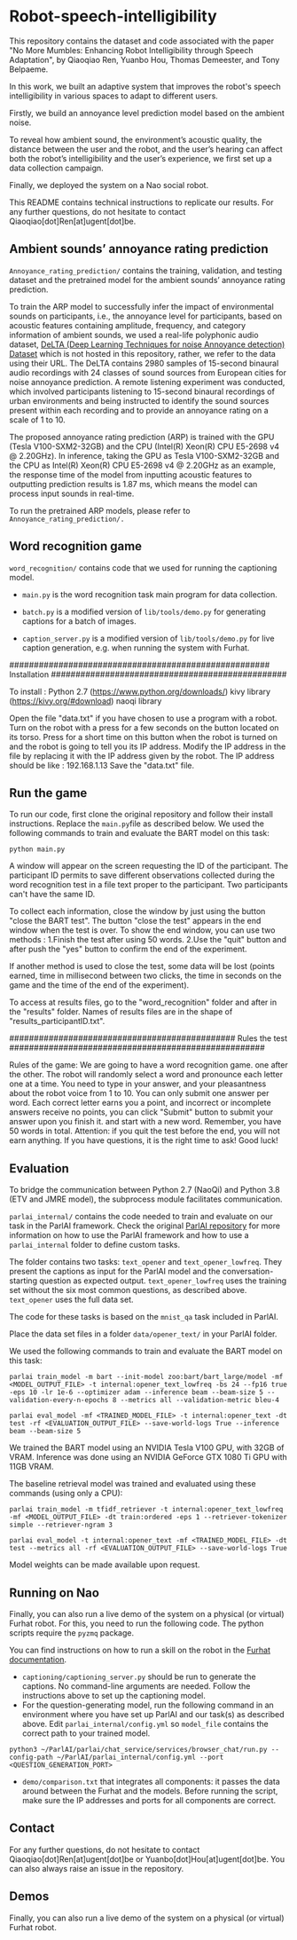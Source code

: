 # Robot-speech-intelligibility

This repository contains the dataset and code associated with the paper "No More Mumbles: Enhancing Robot Intelligibility through Speech Adaptation", by Qiaoqiao Ren, Yuanbo Hou, Thomas Demeester, and Tony Belpaeme.

In this work, we built an adaptive system that improves the robot's speech intelligibility in various spaces to adapt to different users.

Firstly, we build an annoyance level prediction model based on the ambient noise.

To reveal how ambient sound, the environment’s acoustic quality, the distance between the user and the robot, and the user’s hearing can affect both the robot’s intelligibility and the user’s experience, we first set up a data collection campaign.

Finally, we deployed the system on a Nao social robot.

This README contains technical instructions to replicate our results. For any further questions, do not hesitate to contact Qiaoqiao[dot]Ren[at]ugent[dot]be.


## Ambient sounds’ annoyance rating prediction

`Annoyance_rating_prediction/` contains the training, validation, and testing dataset and the pretrained model for the ambient sounds’ annoyance rating prediction.

To train the ARP model to successfully infer the impact of environmental sounds on participants, i.e., the annoyance level for participants, based on acoustic features containing amplitude, frequency, and category information of ambient sounds, we used a real-life polyphonic audio dataset, [DeLTA (Deep Learning Techniques for noise Annoyance detection) Dataset](https://zenodo.org/records/7158057) which is not hosted in this repository, rather, we refer to the data using their URL. The DeLTA contains 2980 samples of 15-second binaural audio recordings with 24 classes of sound sources from European cities for noise annoyance prediction. A remote listening experiment was conducted, which involved participants listening to 15-second binaural recordings of urban environments and being instructed to identify the sound sources present within each recording and to provide an annoyance rating on a scale of 1 to 10. 

The proposed annoyance rating prediction (ARP) is trained with the GPU (Tesla V100-SXM2-32GB) and the CPU (Intel(R) Xeon(R) CPU E5-2698 v4 @ 2.20GHz). In inference, taking the GPU as Tesla V100-SXM2-32GB and the CPU as Intel(R) Xeon(R) CPU E5-2698 v4 @ 2.20GHz as an example, the response time of the model from inputting acoustic features to outputting prediction results is 1.87 ms, which means the model can process input sounds in real-time.

To run the pretrained ARP models, please refer to `Annoyance_rating_prediction/.`

## Word recognition game

`word_recognition/` contains code that we used for running the captioning model.

- `main.py` is the word recognition task main program for data collection.
- `batch.py` is a modified version of `lib/tools/demo.py` for generating captions for a batch of images.

- `caption_server.py` is a modified version of `lib/tools/demo.py` for live caption generation, e.g. when running the system with Furhat.

##################################################### Installation ################################################

To install : Python 2.7 (https://www.python.org/downloads/)
	     kivy library (https://kivy.org/#download)
	     naoqi library


Open the file "data.txt" if you have chosen to use a program with a robot.
Turn on the robot with a press for a few seconds on the button located on its torso.
Press for a short time on this button when the robot is turned on and the robot is going to tell you its IP address.
Modify the IP address in the file by replacing it with the IP address given by the robot.
The IP address should be like : 192.168.1.13
Save the "data.txt" file.

## Run the game
To run our code, first clone the original repository and follow their install instructions. Replace the `main.py`file as described below.
We used the following commands to train and evaluate the BART model on this task:

```
python main.py
```

A window will appear on the screen requesting the ID of the participant.
The participant ID permits to save different observations collected during the word recognition test in a file text proper to 
the participant.
Two participants can't have the same ID.

To collect each information, close the window by just using the button "close the BART test".
The button "close the test" appears in the end window when the test is over.
To show the end window, you can use two methods :
	1.Finish the test after using 50 words.
	2.Use the "quit" button and after push the "yes" button to confirm the end of the experiment.

If another  method is used to close the test, some data will be lost (points earned, time in millisecond between
two clicks, the time in seconds on the game and the time of the end of the experiment).

To access at results files, go to the "word_recognition" folder and after in the "results" folder.
Names of results files are in the shape of "results_participantID.txt".

############################################## Rules the test ####################################################

Rules of the game:
We are going to have a word recognition game. one after the other. The robot will randomly select a word and pronounce each letter one at a time.
You need to type in your answer, and your pleasantness about the robot voice from 1 to 10. You can only submit one answer per word.
Each correct letter earns you a point, and incorrect or incomplete answers receive no points, you can click "Submit" button to submit your answer upon you finish it.
and start with a new word. Remember, you have 50 words in total.
Attention: if you quit the test before the end, you will not earn anything. If you have questions, it is the right time to ask! Good luck! 


## Evaluation

To bridge the communication between Python 2.7 (NaoQi) and Python 3.8 (ETV and JMRE model), the subprocess module facilitates communication. 

`parlai_internal/` contains the code needed to train and evaluate on our task in the ParlAI framework. Check the original [ParlAI repository](https://github.com/facebookresearch/ParlAI) for more information on how to use the ParlAI framework and how to use a `parlai_internal` folder to define custom tasks.

The folder contains two tasks: `text_opener` and `text_opener_lowfreq`. They present the captions as input for the ParlAI model and the conversation-starting question as expected output. `text_opener_lowfreq` uses the training set without the six most common questions, as described above. `text_opener` uses the full data set.

The code for these tasks is based on the `mnist_qa` task included in ParlAI.

Place the data set files in a folder `data/opener_text/` in your ParlAI folder.

We used the following commands to train and evaluate the BART model on this task:

```
parlai train_model -m bart --init-model zoo:bart/bart_large/model -mf <MODEL_OUTPUT_FILE> -t internal:opener_text_lowfreq -bs 24 --fp16 true -eps 10 -lr 1e-6 --optimizer adam --inference beam --beam-size 5 --validation-every-n-epochs 8 --metrics all --validation-metric bleu-4
```
```
parlai eval_model -mf <TRAINED_MODEL_FILE> -t internal:opener_text -dt test -rf <EVALUATION_OUTPUT_FILE> --save-world-logs True --inference beam --beam-size 5
```

We trained the BART model using an NVIDIA Tesla V100 GPU, with 32GB of VRAM. Inference was done using an NVIDIA GeForce GTX 1080 Ti GPU with 11GB VRAM.

The baseline retrieval model was trained and evaluated using these commands (using only a CPU):

```
parlai train_model -m tfidf_retriever -t internal:opener_text_lowfreq -mf <MODEL_OUTPUT_FILE> -dt train:ordered -eps 1 --retriever-tokenizer simple --retriever-ngram 3
```
```
parlai eval_model -t internal:opener_text -mf <TRAINED_MODEL_FILE> -dt test --metrics all -rf <EVALUATION_OUTPUT_FILE> --save-world-logs True
```

Model weights can be made available upon request.

## Running on Nao

Finally, you can also run a live demo of the system on a physical (or virtual) Furhat robot. For this, you need to run the following code. The python scripts require the `pyzmq` package.

You can find instructions on how to run a skill on the robot in the [Furhat documentation](https://docs.furhat.io/skills/#running-a-skill-on-a-robot). 
- `captioning/captioning_server.py` should be run to generate the captions. No command-line arguments are needed. Follow the instructions above to set up the captioning model.
- For the question-generating model, run the following command in an environment where you have set up ParlAI and our task(s) as described above. Edit `parlai_internal/config.yml` so `model_file` contains the correct path to your trained model.
```
python3 ~/ParlAI/parlai/chat_service/services/browser_chat/run.py --config-path ~/ParlAI/parlai_internal/config.yml --port <QUESTION_GENERATION_PORT>
```

- `demo/comparison.txt` that integrates all components: it passes the data around between the Furhat and the models. Before running the script, make sure the IP addresses and ports for all components are correct.

## Contact

For any further questions, do not hesitate to contact Qiaoqiao[dot]Ren[at]ugent[dot]be or Yuanbo[dot]Hou[at]ugent[dot]be. You can also always raise an issue in the repository.

## Demos

Finally, you can also run a live demo of the system on a physical (or virtual) Furhat robot.

<!--<script> window.scroll(0,100000) </script> -->
